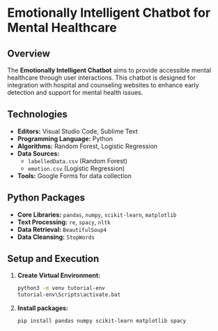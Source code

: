 # Emotionally Intelligent Chatbot for Mental Healthcare

## Overview

The **Emotionally Intelligent Chatbot** aims to provide accessible mental healthcare through user interactions. This chatbot is designed for integration with hospital and counseling websites to enhance early detection and support for mental health issues.

## Technologies

- **Editors:** Visual Studio Code, Sublime Text
- **Programming Language:** Python
- **Algorithms:** Random Forest, Logistic Regression
- **Data Sources:**
  - `labelledData.csv` (Random Forest)
  - `emotion.csv` (Logistic Regression)
- **Tools:** Google Forms for data collection

## Python Packages

- **Core Libraries:** `pandas`, `numpy`, `scikit-learn`, `matplotlib`
- **Text Processing:** `re`, `spacy`, `nltk`
- **Data Retrieval:** `BeautifulSoup4`
- **Data Cleansing:** `StopWords`

## Setup and Execution

1. **Create Virtual Environment:**
   ```bash
   python3 -m venv tutorial-env
   tutorial-env\Scripts\activate.bat
2. **Install packages:**
   ````bash
   pip install pandas numpy scikit-learn matplotlib spacy
